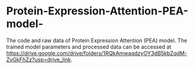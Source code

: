 # Protein-Expression-Attention-PEA-model-
The code and raw data of  Protein Expression Attention (PEA) model.
The trained model parameters and processed data can be accessed at https://drive.google.com/drive/folders/1RQkAmwaqdzyOY3dB5kbZqdM-ZvGkFhZz?usp=drive_link.
